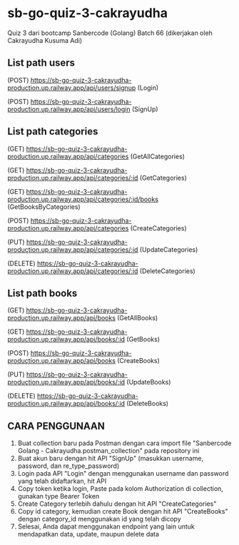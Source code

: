# sb-go-quiz-3-cakrayudha
Quiz 3 dari bootcamp Sanbercode (Golang) Batch 66 (dikerjakan oleh Cakrayudha Kusuma Adi)

## List path users
(POST)      https://sb-go-quiz-3-cakrayudha-production.up.railway.app/api/users/signup
(Login)

(POST)      https://sb-go-quiz-3-cakrayudha-production.up.railway.app/api/users/login (SignUp)

## List path categories
(GET)       https://sb-go-quiz-3-cakrayudha-production.up.railway.app/api/categories (GetAllCategories)

(GET)       https://sb-go-quiz-3-cakrayudha-production.up.railway.app/api/categories/:id (GetCategories)

(GET)       https://sb-go-quiz-3-cakrayudha-production.up.railway.app/api/categories/:id/books (GetBooksByCategories)

(POST)      https://sb-go-quiz-3-cakrayudha-production.up.railway.app/api/categories (CreateCategories)

(PUT)       https://sb-go-quiz-3-cakrayudha-production.up.railway.app/api/categories/:id (UpdateCategories)

(DELETE)    https://sb-go-quiz-3-cakrayudha-production.up.railway.app/api/categories/:id (DeleteCategories)

## List path books
(GET)       https://sb-go-quiz-3-cakrayudha-production.up.railway.app/api/books (GetAllBooks)

(GET)       https://sb-go-quiz-3-cakrayudha-production.up.railway.app/api/books/:id (GetBooks)

(POST)      https://sb-go-quiz-3-cakrayudha-production.up.railway.app/api/books (CreateBooks)

(PUT)       https://sb-go-quiz-3-cakrayudha-production.up.railway.app/api/books/:id (UpdateBooks)

(DELETE)    https://sb-go-quiz-3-cakrayudha-production.up.railway.app/api/books/:id (DeleteBooks)

## CARA PENGGUNAAN
1.  Buat collection baru pada Postman dengan cara import file "Sanbercode Golang - Cakrayudha.postman_collection" pada repository ini
2. Buat akun baru dengan hit API "SignUp" (masukkan username, password, dan re_type_password)
3. Login pada API "Login" dengan menggunakan username dan password yang telah didaftarkan, hit API
4. Copy token ketika login, Paste pada kolom Authorization di collection, gunakan type Bearer Token
5. Create Category terlebih dahulu dengan hit API "CreateCategories"
6. Copy id category, kemudian create Book dengan hit API "CreateBooks" dengan category_id menggunakan id yang telah dicopy
7. Selesai, Anda dapat menggunakan endpoint yang lain untuk mendapatkan data, update, maupun delete data